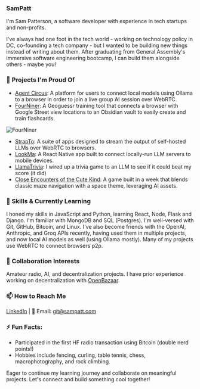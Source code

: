 ### SamPatt

I'm Sam Patterson, a software developer with experience in tech startups and non-profits.

I've always had one foot in the tech world - working on technology policy in DC, co-founding a tech company - but I wanted to be building new things instead of writing about them. After graduating from General Assembly's immersive software engineering bootcamp, I can build them alongside others - maybe you!

### 🔭 **Projects I'm Proud Of**

  - [Agent Circus](https://github.com/SamPatt/agent-circus-client): A platform for users to connect local models using Ollama to a browser in order to join a live group AI session over WebRTC.
  - [FourNiner](https://github.com/SamPatt/FourNiner): A Geoguessr training tool that connects a browser with Google Street view locations to an Obsidian vault to easily create and train flashcards.

![FourNiner](https://cdn.jsdelivr.net/gh/sampatt/media@main/gifs/fourniner_example.gif)    
  
  - [StrapTo](https://github.com/SamPatt/strapto-server): A suite of apps designed to stream the output of self-hosted LLMs over WebRTC to browsers.
  - [LookMa](https://github.com/SamPatt/lookma): A React Native app built to connect locally-run LLM servers to mobile devices.
  - [LlamaTrivia](https://youtu.be/itk5oz_f27M?si=YXh4irrNuVmh1Brv): I wired up a trivia game to an LLM to see if it could beat my score (it did)
  - [Close Encounters of the Cute Kind](https://github.com/SamPatt/close-encounters-of-the-cute-kind): A game built in a week that blends classic maze navigation with a space theme, leveraging AI assets.

### 🌱 **Skills & Currently Learning** 
I honed my skills in JavaScript and Python, learning React, Node, Flask and Django. I'm familiar with MongoDB and SQL (Postgres). I'm well-versed with Git, GitHub, Bitcoin, and Linux. I've also become friends with the OpenAI, Anthropic, and Groq APIs recently, having used them in multiple projects, and now local AI models as well (using Ollama mostly). Many of my projects use WebRTC to connect browsers p2p.

### 👯 **Collaboration Interests** 
Amateur radio, AI, and decentralization projects. I have prior experience working on decentralization with [OpenBazaar](https://github.com/OpenBazaar).

### 📫 **How to Reach Me** 
[LinkedIn](https://www.linkedin.com/in/sampatt-dev/) | 📧 Email: [git@sampatt.com](mailto:git@sampatt.com)


### ⚡ **Fun Facts**: 
  - Participated in the first HF radio transaction using Bitcoin (double nerd points!)
  - Hobbies include fencing, curling, table tennis, chess, macrophotography, and rock climbing.

Eager to continue my learning journey and collaborate on meaningful projects. Let's connect and build something cool together!
